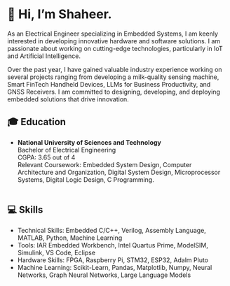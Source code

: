 <H1>👋 Hi, I’m Shaheer.</H1>

<p>As an Electrical Engineer specializing in Embedded Systems, I am keenly interested in developing innovative hardware and software solutions. I am passionate about working on cutting-edge technologies, particularly in IoT and Artificial Intelligence.</p>
<p>Over the past year, I have gained valuable industry experience working on several projects ranging from developing a milk-quality sensing machine, Smart FinTech Handheld Devices, LLMs for Business Productivity, and GNSS Receivers. I am committed to designing, developing, and deploying embedded solutions that drive innovation.</p>

<div>
  <h2>🎓 Education</h2>
  <ul>
    <li>
      <strong>National University of Sciences and Technology</strong><br>
      Bachelor of Electrical Engineering<br>
      CGPA: 3.65 out of 4<br>
      Relevant Coursework: Embedded System Design, Computer Architecture and Organization, Digital System Design, Microprocessor Systems, Digital Logic Design, C Programming.<br>
    </li><br>
  </ul>
  <h2>💻 Skills</h2>
  <ul>
    <li>Technical Skills: Embedded C/C++, Verilog, Assembly Language, MATLAB,  Python, Machine Learning</li>
    <li>Tools: IAR Embedded Workbench, Intel Quartus Prime, ModelSIM, Simulink, VS Code, Eclipse</li>
    <li>Hardware Skills: FPGA, Raspberry Pi, STM32, ESP32, Adalm Pluto</li>
    <li>Machine Learning: Scikit-Learn, Pandas, Matplotlib, Numpy, Neural Networks, Graph Neural Networks, Large Language Models</li>
  </ul>
</div>

